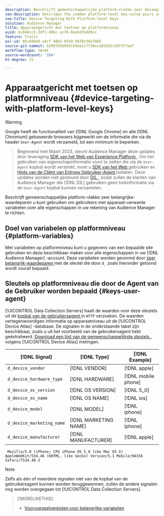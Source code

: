 ```yaml
---
description: Beschrijft gemeenschappelijke platform-vlakke zeer belangrijke-waardeparen u kunt gebruiken om gebruikers met apparaat-verwante variabelen over alle eigenschappen in uw rekening van Audience Manager te richten.
seo-description: Describes the common platform-level key-value pairs you can use to target users with device-related variables across all properties in your Audience Manager account.
seo-title: Device Targeting With Platform-level Keys
solution: Audience Manager
title: Apparaatgericht met toetsen op platformniveau
uuid: bc048cc5-3df1-49bc-ac78-0ea5d7edd9cc
feature: Traits
exl-id: 85c848e0-a4cf-49b5-9fe9-56f8c565f665
source-git-commit: b299783b993c5d4a1c7738eca82932c20f377ee7
workflow-type: tm+mt
source-wordcount: '264'
ht-degree: 1%

---
```


# Apparaatgericht met toetsen op platformniveau {#device-targeting-with-platform-level-keys}

>[!WARNING]
>
>Google heeft de functionaliteit van [!DNL Google Chrome] en alle [!DNL Chromium] gebaseerde browsers bijgewerkt om de informatie die via de header `User-Agent` wordt verzameld, tot een minimum te beperken.
>>Beginnend met Maart 2023, steunt Audience Manager deze updates door leveraging [ SDK van het Web van Experience Platform ](https://experienceleague.adobe.com/docs/experience-platform/edge/home.html?lang=en). Om het gebruiken van eigenschapinformatie voort te zetten die via de `User-Agent` kopbal wordt verstrekt, moet u [ SDK van het Web ](https://experienceleague.adobe.com/docs/experience-platform/edge/home.html?lang=en) gebruiken en [ Hints van de Cliënt van Entropy Gebruiker-Agent ](https://experienceleague.adobe.com/docs/experience-platform/edge/fundamentals/user-agent-client-hints.html?lang=en) toelaten.
>>Deze updates worden niet gesteund door [ DIL ](../../../using/dil/dil-overview.md), zodat zullen de klanten van Audience Manager die [!DNL DIL] gebruiken geen trekinformatie via de `User-Agent` kopbal kunnen verzamelen.

Beschrijft gemeenschappelijke platform-vlakke zeer belangrijke-waardeparen u kunt gebruiken om gebruikers met apparaat-verwante variabelen over alle eigenschappen in uw rekening van Audience Manager te richten.

## Doel van variabelen op platformniveau {#platform-variables}

<!-- c_tb_device_targeting.xml -->

Met variabelen op platformniveau kunt u gegevens van een bepaalde site gebruiken en deze beschikbaar maken voor alle eigenschappen in uw [!DNL Audience Manager] -account. Deze variabelen worden gevormd door [ zeer belangrijk-waardeparen ](../../reference/key-value-pairs-explained.md) met de sleutel die door `d_` zoals hieronder getoond wordt vooraf bepaald.

## Sleutels op platformniveau die door de Agent van de Gebruiker worden bepaald {#keys-user-agent}

[!UICONTROL Data Collection Servers] haalt de waarden voor deze sleutels uit de [ kopbal van de gebruikersagent ](https://www.w3.org/Protocols/rfc2616/rfc2616-sec14.html#sec14.43) in `HTTP` verzoeken. De waarden vertegenwoordigen informatie op apparaatniveau uit de [!UICONTROL Device Atlas] -database. De signalen in de onderstaande tabel zijn beschikbaar, zoals u uit het voorbeeld van de gebruikersagent hebt geëxtraheerd. [ Download een lijst van de gemeenschappelijkste sleutels ](assets/device_keys.csv), volgens [!UICONTROL Device Atlas] metingen.

| [!DNL Signal] | [!DNL Type] | [!DNL Example] |
|---|---|---|
| `d_device_vendor` | [!DNL VENDOR] | [!DNL apple] |
| `d_device_hardware_type` | [!DNL HARDWARE] | [!DNL mobile phone] |
| `d_device_os_version` | [!DNL OS VERSION] | [!DNL 5_0] |
| `d_device_os_name` | [!DNL OS NAME] | [!DNL ios] |
| `d_device_model` | [!DNL MODEL] | [!DNL iphone] |
| `d_device_marketing_name` | [!DNL MARKETING NAME] | [!DNL iphone] |
| `d_device_manufacturer` | [!DNL MANUFACTURER] | [!DNL apple] |

```
 Mozilla/5.0 (iPhone; CPU iPhone OS 5_0 like Mac OS X) AppleWebKit/534.46 (KHTML, like Gecko) Version/5.1 Mobile/9A334 Safari/7534.48.3
```

>[!NOTE]
>
>Zelfs als één of meerdere signalen niet van de kopbal van de gebruikersagent kunnen worden teruggewonnen, zullen de andere signalen nog worden overgegaan tot [!UICONTROL Data Collection Servers].

>[!MORELIKETHIS]
>
>* [Voorvoegselvereisten voor belangrijke variabelen](../../features/traits/trait-variable-prefixes.md)
